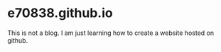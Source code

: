 # e70838.github.io
This is not a blog. I am just learning how to create a website hosted on github.
